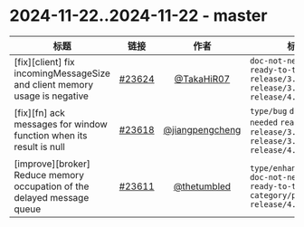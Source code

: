 # 2024-11-22..2024-11-22 - master
| 标题 | 链接 | 作者 | 标签 |
| - | :--: | :--: | - |
| [fix][client] fix incomingMessageSize and client memory usage is negative | [#23624](https://github.com/apache/pulsar/pull/23624) | [@TakaHiR07](https://github.com/TakaHiR07) | `doc-not-needed` `ready-to-test` `release/3.3.3` `release/3.0.8` `release/4.0.1`  | 
| [fix][fn] ack messages for window function when its result is null | [#23618](https://github.com/apache/pulsar/pull/23618) | [@jiangpengcheng](https://github.com/jiangpengcheng) | `type/bug` `doc-not-needed` `ready-to-test` `release/3.3.3` `release/3.0.8` `release/4.0.1`  | 
| [improve][broker] Reduce memory occupation of the delayed message queue | [#23611](https://github.com/apache/pulsar/pull/23611) | [@thetumbled](https://github.com/thetumbled) | `type/enhancement` `doc-not-needed` `ready-to-test` `category/performance` `release/4.0.1`  | 
